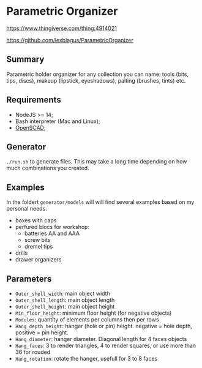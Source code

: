 # Parametric Organizer

https://www.thingiverse.com/thing:4914021

https://github.com/lexblagus/ParametricOrganizer

## Summary

Parametric holder organizer for any collection you can name: tools (bits, tips, discs), makeup (lipstick, eyeshadows), paiting (brushes, tints) etc.

## Requirements

- NodeJS >= 14;
- Bash interpreter (Mac and Linux);
- [OpenSCAD](https://openscad.org/);

## Generator

`./run.sh` to generate files. This may take a long time depending on how much combinations you created.

## Examples

In the foldert `generator/models` will will find several examples based on my personal needs.

- boxes with caps
- perfured blocs for workshop:
  - batteries AA and AAA
  - screw bits
  - dremel tips
- drills
- drawer organizers

## Parameters

- `Outer_shell_width`: main object width
- `Outer_shell_length`: main object length 
- `Outer_shell_height`: main object height
- `Min_floor_height`: minimum floor height (for negative objects)
- `Modules`: quantity of elements per columns then per rows
- `Hang_depth_height`: hanger (hole or pin) height. negative = hole depth, positive = pin height. 
- `Hang_diameter`: hanger diameter. Diagonal length for 4 faces objects
- `Hang_faces`: 3 to render triangles, 4 to render squares, or use more than 36 for rouded 
- `Hang_rotation`: rotate the hanger, usefull for 3 to 8 faces


